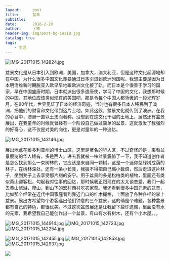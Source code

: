 ```yaml
---
layout:     post
title:      盆景
subtitle:   
date:       2018-2-20
author:     土猪
header-img: img/post-bg-ios10.jpg
catalog: true
tags:
    - 生活
---
```




![IMG_20171015_142824.jpg](https://steemitimages.com/DQmTgi9C31p2dpAg7fyWHFw46jh8MQTtXrwgypJzCwRcGLA/IMG_20171015_142824.jpg)


盆景文化是从日本引入到欧洲，美国，加拿大，澳大利亚，但是这种文化起源地却在中国。为什么很多中国文化却要通过日本引进到欧洲列国呢，我想主要是因为日本明治维新时期脱亚入欧早早地跟欧洲文化接了轨。而日本是个很善于学习的国家，早在中国盛唐时期，日本就派出很多遣唐使，学习了中国的文化，我想那时候的中国，其地位应该类似现在的美国吧，那是令每个中国人都骄傲的一段光辉岁月。在90年代，世界见证了日本的经济奇迹，当时也有很多日本人移民到了澳洲，把他们的财富和文化带到这片土地。如此这般，盆景文化就传到了澳洲。在我的心目中，澳洲一直以土澳而著称，没想到在这文化干涸的土地上，居然还有盆景展出，在我童年的时候就曾经有一个阶段自己做过简单的盆景，这就激发了我强烈的好奇心，这不仅是对美的向往，更是对童年的一种追忆。



![IMG_20171015_143146.jpg](https://steemitimages.com/DQmf29WbYGWkUPk4kADDp2NYhuRCSypUWWBzjbAMDGnJJwq/IMG_20171015_143146.jpg)



展出地点在维多利亚州的博士山区，这里是著名的华人区，不过奇怪的是，来看盆景展览的华人稀有，多是西人。进去我就被一株盆景震惊了一下，我不知道创作者是怎么找到那么一束树林的，它应该是来自同一颗树，这是一个迷你型绿树成荫的林子，在树林深处，还有一条小长凳，我狠不得把自己缩小数倍，然后走进这片林子，坐到凳子上去享受那片刻的安宁。用于盆景的多是松柏类的植物，里面还有类似黄山迎客松，勾起我对往事的回忆，那时候我正跟现在的太太谈恋爱，我们一起去黄山旅游，爬山，到山下的宏村西村吃农家菜。我还看到很多中国元素的盆景，比如那个经常在近代中国家庭看到靠近门口的红木栅格，上面放了各种各样的掌上盆景。展出方希望每个游客选出他们钟意的三个盆景，这的确是个难题，各种盆景都有自己的特色，都很优美。不过这次盆景展还是让我留下些许遗憾，里面没有水的元素，我希望我自己能创作出一个盆景，有山有水有树木，还有个小木屋。。。


![IMG_20171015_144914.jpg](https://steemitimages.com/DQmV3vu95xHQ3tHCQ6Dz2NYZyJNC1tXAUouLvaHcF4mYexT/IMG_20171015_144914.jpg)
![IMG_20171015_142723.jpg](https://steemitimages.com/DQmUMW38CvAEuVWX319yAjxmu8UPzfcqJFtFVTHRmcwCVFk/IMG_20171015_142723.jpg)
![IMG_20171015_142254.jpg](https://steemitimages.com/DQmcoTFGCiW6eBGkMPzbut4kfxQgbXGUMfsZ4tXZCZ4U3i8/IMG_20171015_142254.jpg)




![IMG_20171015_142455.jpg](https://steemitimages.com/DQmPNxMFgV6p6jycuyD4mCeMbsqsdbj6Bd3EB2RZHuhXgoh/IMG_20171015_142455.jpg)
![IMG_20171015_142853.jpg](https://steemitimages.com/DQmZ6zetokUoSqvcWziTYtbgLJ9K6gvwAHM3gsVs3LMzuMD/IMG_20171015_142853.jpg)
![IMG_20171015_142937.jpg](https://steemitimages.com/DQmSEjgYMdAdLtRPXYCGuU9Bbn9nNbgC1gMsgxDwsPTxVe2/IMG_20171015_142937.jpg)



![](https://steemitimages.com/DQmWhxSGrNKn8r7XGU5ZrPo961GpNTyUBbnA12ANhwRdgta/image.png)

